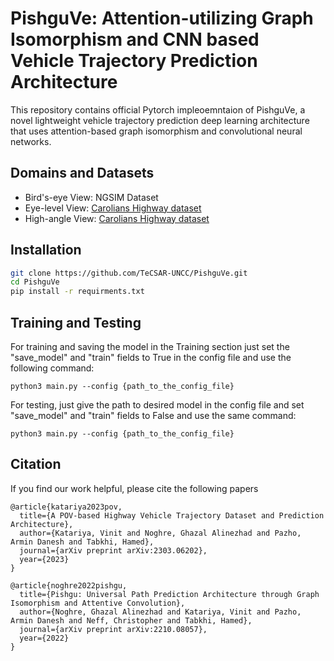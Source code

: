 # PishguVe: Attention-utilizing Graph Isomorphism and CNN based Vehicle Trajectory Prediction Architecture


This repository contains official Pytorch impleoemntaion of PishguVe, a novel lightweight vehicle trajectory prediction deep learning architecture that uses attention-based graph isomorphism and convolutional neural networks. 

## Domains and Datasets
- Bird's-eye View: NGSIM Dataset
- Eye-level View: [Carolians Highway dataset](https://github.com/TeCSAR-UNCC/Carolinas_Dataset)
- High-angle View: [Carolians Highway dataset](https://github.com/TeCSAR-UNCC/Carolinas_Dataset)

## Installation 
```bash
git clone https://github.com/TeCSAR-UNCC/PishguVe.git
cd PishguVe
pip install -r requirments.txt
```

## Training and Testing
For training and saving the model in the Training section just set the "save_model" and "train" fields to True in the config file and use the following command:
```
python3 main.py --config {path_to_the_config_file}
```

For testing, just give the path to desired model in the config file and set "save_model" and "train" fields to False and use the same command:
```
python3 main.py --config {path_to_the_config_file}
```

## Citation

If you find our work helpful, please cite the following papers

```
@article{katariya2023pov,
  title={A POV-based Highway Vehicle Trajectory Dataset and Prediction Architecture},
  author={Katariya, Vinit and Noghre, Ghazal Alinezhad and Pazho, Armin Danesh and Tabkhi, Hamed},
  journal={arXiv preprint arXiv:2303.06202},
  year={2023}
}

@article{noghre2022pishgu,
  title={Pishgu: Universal Path Prediction Architecture through Graph Isomorphism and Attentive Convolution},
  author={Noghre, Ghazal Alinezhad and Katariya, Vinit and Pazho, Armin Danesh and Neff, Christopher and Tabkhi, Hamed},
  journal={arXiv preprint arXiv:2210.08057},
  year={2022}
}
```

